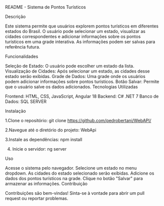 README - Sistema de Pontos Turísticos

Descrição

Este sistema permite que usuários explorem pontos turísticos em diferentes estados do Brasil. O usuário pode selecionar um estado, visualizar as cidades correspondentes e adicionar informações sobre os pontos turísticos em uma grade interativa. As informações podem ser salvas para referência futura.

Funcionalidades

Seleção de Estado: O usuário pode escolher um estado da lista.
Visualização de Cidades: Após selecionar um estado, as cidades desse estado serão exibidas.
Grade de Dados: Uma grade onde os usuários podem adicionar informações sobre pontos turísticos.
Botão Salvar: Permite que o usuário salve os dados adicionados.
Tecnologias Utilizadas

Frontend: HTML, CSS, JavaScript, Angular 18
Backend: C# .NET 7
Banco de Dados: SQL SERVER

Instalação

1.Clone o repositório:
git clone https://github.com/pedrobertani/WebAPI/

2.Navegue até o diretório do projeto: 
WebApi

3.Instale as dependências:
npm install

4. Inicie o servidor:
ng server

Uso

Acesse o sistema pelo navegador.
Selecione um estado no menu dropdown.
As cidades do estado selecionado serão exibidas.
Adicione os dados dos pontos turísticos na grade.
Clique no botão "Salvar" para armazenar as informações.
Contribuição

Contribuições são bem-vindas! Sinta-se à vontade para abrir um pull request ou reportar problemas.

